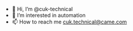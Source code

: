 - 👋 Hi, I’m @cuk-technical
- 👀 I’m interested in automation
- 📫 How to reach me cuk.technical@came.com

<!---
cuk-technical/cuk-technical is a ✨ special ✨ repository because its `README.md` (this file) appears on your GitHub profile.
You can click the Preview link to take a look at your changes.
--->
